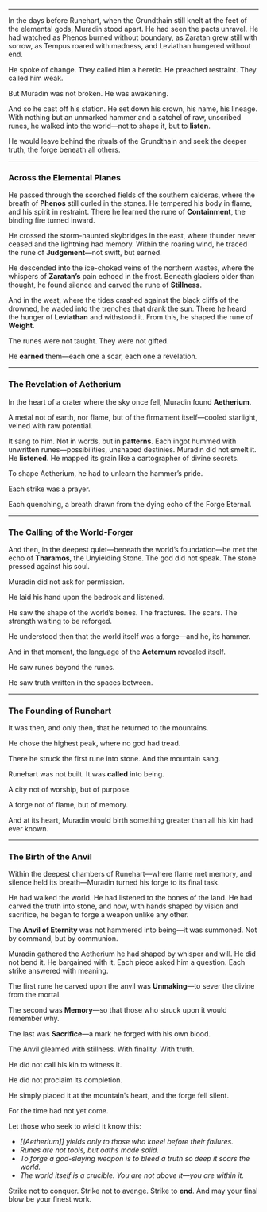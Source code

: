 
---

In the days before Runehart, when the Grundthain still knelt at the feet of the elemental gods, Muradin stood apart. He had seen the pacts unravel. He had watched as Phenos burned without boundary, as Zaratan grew still with sorrow, as Tempus roared with madness, and Leviathan hungered without end.

He spoke of change. They called him a heretic. He preached restraint. They called him weak.

But Muradin was not broken. He was awakening.

And so he cast off his station. He set down his crown, his name, his lineage. With nothing but an unmarked hammer and a satchel of raw, unscribed runes, he walked into the world—not to shape it, but to **listen**.

He would leave behind the rituals of the Grundthain and seek the deeper truth, the forge beneath all others.


---
### Across the Elemental Planes

He passed through the scorched fields of the southern calderas, where the breath of **Phenos** still curled in the stones. He tempered his body in flame, and his spirit in restraint. There he learned the rune of **Containment**, the binding fire turned inward.

He crossed the storm-haunted skybridges in the east, where thunder never ceased and the lightning had memory. Within the roaring wind, he traced the rune of **Judgement**—not swift, but earned.

He descended into the ice-choked veins of the northern wastes, where the whispers of **Zaratan’s** pain echoed in the frost. Beneath glaciers older than thought, he found silence and carved the rune of **Stillness**.

And in the west, where the tides crashed against the black cliffs of the drowned, he waded into the trenches that drank the sun. There he heard the hunger of **Leviathan** and withstood it. From this, he shaped the rune of **Weight**.

The runes were not taught. They were not gifted.

He **earned** them—each one a scar, each one a revelation.

---
### The Revelation of Aetherium

In the heart of a crater where the sky once fell, Muradin found **Aetherium**.

A metal not of earth, nor flame, but of the firmament itself—cooled starlight, veined with raw potential.

It sang to him. Not in words, but in **patterns**. Each ingot hummed with unwritten runes—possibilities, unshaped destinies. Muradin did not smelt it. He **listened**. He mapped its grain like a cartographer of divine secrets.

To shape Aetherium, he had to unlearn the hammer’s pride.

Each strike was a prayer.

Each quenching, a breath drawn from the dying echo of the Forge Eternal.

---
### The Calling of the World-Forger

And then, in the deepest quiet—beneath the world’s foundation—he met the echo of **Tharamos**, the Unyielding Stone. The god did not speak. The stone pressed against his soul.

Muradin did not ask for permission.

He laid his hand upon the bedrock and listened.

He saw the shape of the world’s bones. The fractures. The scars. The strength waiting to be reforged.

He understood then that the world itself was a forge—and he, its hammer.

And in that moment, the language of the **Aeternum** revealed itself.

He saw runes beyond the runes.

He saw truth written in the spaces between.

---
### The Founding of Runehart

It was then, and only then, that he returned to the mountains.

He chose the highest peak, where no god had tread.

There he struck the first rune into stone. And the mountain sang.

Runehart was not built. It was **called** into being.

A city not of worship, but of purpose.

A forge not of flame, but of memory.

And at its heart, Muradin would birth something greater than all his kin had ever known.

---
### The Birth of the Anvil

Within the deepest chambers of Runehart—where flame met memory, and silence held its breath—Muradin turned his forge to its final task.

He had walked the world. He had listened to the bones of the land. He had carved the truth into stone, and now, with hands shaped by vision and sacrifice, he began to forge a weapon unlike any other.

The **Anvil of Eternity** was not hammered into being—it was summoned. Not by command, but by communion.

Muradin gathered the Aetherium he had shaped by whisper and will. He did not bend it. He bargained with it. Each piece asked him a question. Each strike answered with meaning.

The first rune he carved upon the anvil was **Unmaking**—to sever the divine from the mortal.

The second was **Memory**—so that those who struck upon it would remember why.

The last was **Sacrifice**—a mark he forged with his own blood.

The Anvil gleamed with stillness. With finality. With truth.

He did not call his kin to witness it.

He did not proclaim its completion.

He simply placed it at the mountain’s heart, and the forge fell silent.

For the time had not yet come.

Let those who seek to wield it know this:

- _[[Aetherium]] yields only to those who kneel before their failures._
- _Runes are not tools, but oaths made solid._
- _To forge a god-slaying weapon is to bleed a truth so deep it scars the world._
- _The world itself is a crucible. You are not above it—you are within it._

Strike not to conquer.
Strike not to avenge.
Strike to **end**.
And may your final blow be your finest work.